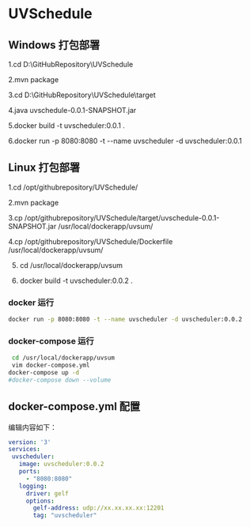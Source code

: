 # UVSchedule

## Windows 打包部署

1.cd D:\GitHubRepository\UVSchedule

2.mvn package

3.cd D:\GitHubRepository\UVSchedule\target

4.java uvschedule-0.0.1-SNAPSHOT.jar

5.docker build -t uvscheduler:0.0.1 .

6.docker run -p 8080:8080 -t --name uvscheduler -d uvscheduler:0.0.1

## Linux 打包部署

1.cd /opt/githubrepository/UVSchedule/

2.mvn package

3.cp /opt/githubrepository/UVSchedule/target/uvschedule-0.0.1-SNAPSHOT.jar /usr/local/dockerapp/uvsum/

4.cp /opt/githubrepository/UVSchedule/Dockerfile /usr/local/dockerapp/uvsum/
  
5. cd /usr/local/dockerapp/uvsum
  
6. docker build -t uvscheduler:0.0.2 .

### docker 运行

```bash
docker run -p 8080:8080 -t --name uvscheduler -d uvscheduler:0.0.2
```

### docker-compose 运行

```bash
 cd /usr/local/dockerapp/uvsum
 vim docker-compose.yml
docker-compose up -d
#docker-compose down --volume
```


## docker-compose.yml 配置

编辑内容如下：
 
 ```yaml
version: '3'
services:
  uvscheduler:
    image: uvscheduler:0.0.2
    ports:
      - "8080:8080"
    logging:
      driver: gelf
      options:
        gelf-address: udp://xx.xx.xx.xx:12201
        tag: "uvscheduler"
```
